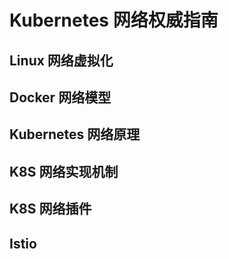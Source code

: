 # Kubernetes 网络权威指南

## Linux 网络虚拟化

## Docker 网络模型

## Kubernetes 网络原理

## K8S 网络实现机制

## K8S 网络插件

## Istio
